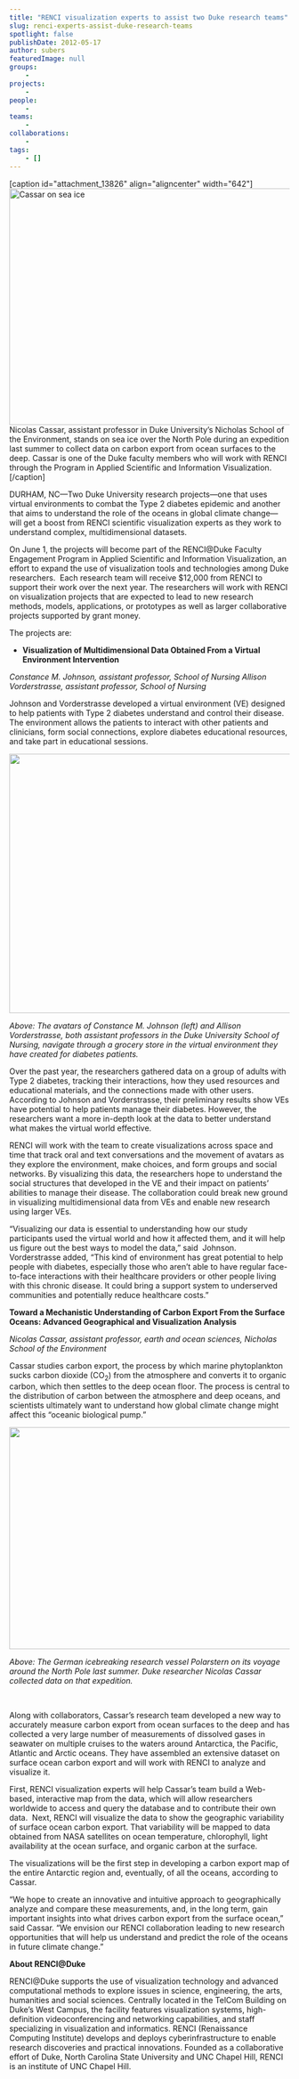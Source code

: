 ```yaml
---
title: "RENCI visualization experts to assist two Duke research teams"
slug: renci-experts-assist-duke-research-teams
spotlight: false
publishDate: 2012-05-17
author: subers
featuredImage: null
groups:
    - 
projects:
    - 
people:
    - 
teams: 
    - 
collaborations:
    - 
tags:
    - []
---
```

[caption id="attachment_13826" align="aligncenter" width="642"]<a href="http://renci.org/wp-content/uploads/2012/05/Screen-Shot-2014-11-13-at-12.12.05-PM.png"><img class="wp-image-13826 size-full" title="Arctic_Duke_flag" src="http://renci.org/wp-content/uploads/2012/05/Screen-Shot-2014-11-13-at-12.12.05-PM.png" alt="Cassar on sea ice" width="642" height="425" /></a> Nicolas Cassar, assistant professor in Duke University’s Nicholas School of the Environment, stands on sea ice over the North Pole during an expedition last summer to collect data on carbon export from ocean surfaces to the deep. Cassar is one of the Duke faculty members who will work with RENCI through the Program in Applied Scientific and Information Visualization.[/caption]

DURHAM, NC—Two Duke University research projects—one that uses virtual environments to combat the Type 2 diabetes epidemic and another that aims to understand the role of the oceans in global climate change—will get a boost from RENCI scientific visualization experts as they work to understand complex, multidimensional datasets.

<!--more-->

On June 1, the projects will become part of the RENCI@Duke Faculty Engagement Program in Applied Scientific and Information Visualization, an effort to expand the use of visualization tools and technologies among Duke researchers.  Each research team will receive $12,000 from RENCI to support their work over the next year. The researchers will work with RENCI on visualization projects that are expected to lead to new research methods, models, applications, or prototypes as well as larger collaborative projects supported by grant money.

The projects are:
<ul>
	<li><strong>Visualization of Multidimensional Data Obtained From a Virtual Environment Intervention</strong></li>
</ul>
<em>Constance M. Johnson, assistant professor, School of Nursing
Allison Vorderstrasse, assistant professor, School of Nursing</em>

Johnson and Vorderstrasse developed a virtual environment (VE) designed to help patients with Type 2 diabetes understand and control their disease. The environment allows the patients to interact with other patients and clinicians, form social connections, explore diabetes educational resources, and take part in educational sessions.

<a href="http://www.renci.org/wp-content/uploads/2012/05/Duke-VE.png"><img class="alignnone size-full wp-image-9056" title="Duke-VE" src="http://www.renci.org/wp-content/uploads/2012/05/Duke-VE.png" alt="" width="600" height="466" /></a>

<em>Above: The avatars of Constance M. Johnson (left) and Allison Vorderstrasse, both assistant professors in the Duke University School of Nursing, navigate through a grocery store in the virtual environment they have created for diabetes patients.</em>

<em>
</em>

Over the past year, the researchers gathered data on a group of adults with Type 2 diabetes, tracking their interactions, how they used resources and educational materials, and the connections made with other users. According to Johnson and Vorderstrasse, their preliminary results show VEs have potential to help patients manage their diabetes. However, the researchers want a more in-depth look at the data to better understand what makes the virtual world effective.

RENCI will work with the team to create visualizations across space and time that track oral and text conversations and the movement of avatars as they explore the environment, make choices, and form groups and social networks. By visualizing this data, the researchers hope to understand the social structures that developed in the VE and their impact on patients’ abilities to manage their disease. The collaboration could break new ground in visualizing multidimensional data from VEs and enable new research using larger VEs.

“Visualizing our data is essential to understanding how our study participants used the virtual world and how it affected them, and it will help us figure out the best ways to model the data,” said  Johnson. Vorderstrasse added, “This kind of environment has great potential to help people with diabetes, especially those who aren’t able to have regular face-to-face interactions with their healthcare providers or other people living with this chronic disease. It could bring a support system to underserved communities and potentially reduce healthcare costs.”

<strong>Toward a Mechanistic Understanding of Carbon Export From the Surface Oceans: Advanced Geographical and Visualization Analysis</strong>

<em>Nicolas Cassar, assistant professor, earth and ocean sciences, Nicholas School of the Environment</em>

Cassar studies carbon export, the process by which marine phytoplankton sucks carbon dioxide (CO<sub>2</sub>) from the atmosphere and converts it to organic carbon, which then settles to the deep ocean floor. The process is central to the distribution of carbon between the atmosphere and deep oceans, and scientists ultimately want to understand how global climate change might affect this “oceanic biological pump.”

<a href="http://www.renci.org/wp-content/uploads/2012/05/Arctic2011-485.png"><img class="alignnone size-full wp-image-9025" title="Arctic2011-(485)" src="http://www.renci.org/wp-content/uploads/2012/05/Arctic2011-485.png" alt="" width="600" height="399" /></a>

<em>Above: The German icebreaking research vessel Polarstern on its voyage around the North Pole last summer. Duke researcher Nicolas Cassar collected data on that expedition.</em>

&nbsp;

Along with collaborators, Cassar’s research team developed a new way to accurately measure carbon export from ocean surfaces to the deep and has collected a very large number of measurements of dissolved gases in seawater on multiple cruises to the waters around Antarctica, the Pacific, Atlantic and Arctic oceans. They have assembled an extensive dataset on surface ocean carbon export and will work with RENCI to analyze and visualize it.

First, RENCI visualization experts will help Cassar’s team build a Web-based, interactive map from the data, which will allow researchers worldwide to access and query the database and to contribute their own data.  Next, RENCI will visualize the data to show the geographic variability of surface ocean carbon export. That variability will be mapped to data obtained from NASA satellites on ocean temperature, chlorophyll, light availability at the ocean surface, and organic carbon at the surface.

The visualizations will be the first step in developing a carbon export map of the entire Antarctic region and, eventually, of all the oceans, according to Cassar.

“We hope to create an innovative and intuitive approach to geographically analyze and compare these measurements, and, in the long term, gain important insights into what drives carbon export from the surface ocean,” said Cassar. “We envision our RENCI collaboration leading to new research opportunities that will help us understand and predict the role of the oceans in future climate change.”

<strong>About RENCI@Duke</strong>

RENCI@Duke supports the use of visualization technology and advanced computational methods to explore issues in science, engineering, the arts, humanities and social sciences. Centrally located in the TelCom Building on Duke’s West Campus, the facility features visualization systems, high-definition videoconferencing and networking capabilities, and staff specializing in visualization and informatics. RENCI (Renaissance Computing Institute) develops and deploys cyberinfrastructure to enable research discoveries and practical innovations. Founded as a collaborative effort of Duke, North Carolina State University and UNC Chapel Hill, RENCI is an institute of UNC Chapel Hill.
